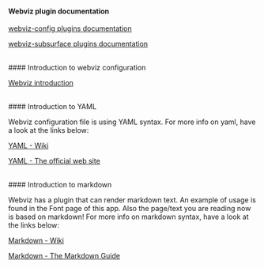 #### Webviz plugin documentation

[webviz-config plugins documentation](https://equinor.github.io/webviz-subsurface/#/webviz-config)

[webviz-subsurface plugins documentation](https://equinor.github.io/webviz-subsurface/#/webviz-subsurface)

<br>
#### Introduction to webviz configuration

[Webviz introduction](https://equinor.github.io/webviz-subsurface/#/)


<br>
#### Introduction to YAML

Webviz configuration file is using YAML syntax.
For more info on yaml, have a look at the links below:

[YAML - Wiki](https://en.wikipedia.org/wiki/YAML)

[YAML - The official web site](https://yaml.org/)

<br>
#### Introduction to markdown

Webviz has a plugin that can render markdown text. An example of usage is found in the Font page of this app. Also the page/text you are reading now is based on markdown!
For more info on markdown syntax, have a look at the links below:

[Markdown - Wiki](https://en.wikipedia.org/wiki/Markdown)

[Markdown - The Markdown Guide](https://www.markdownguide.org/)
